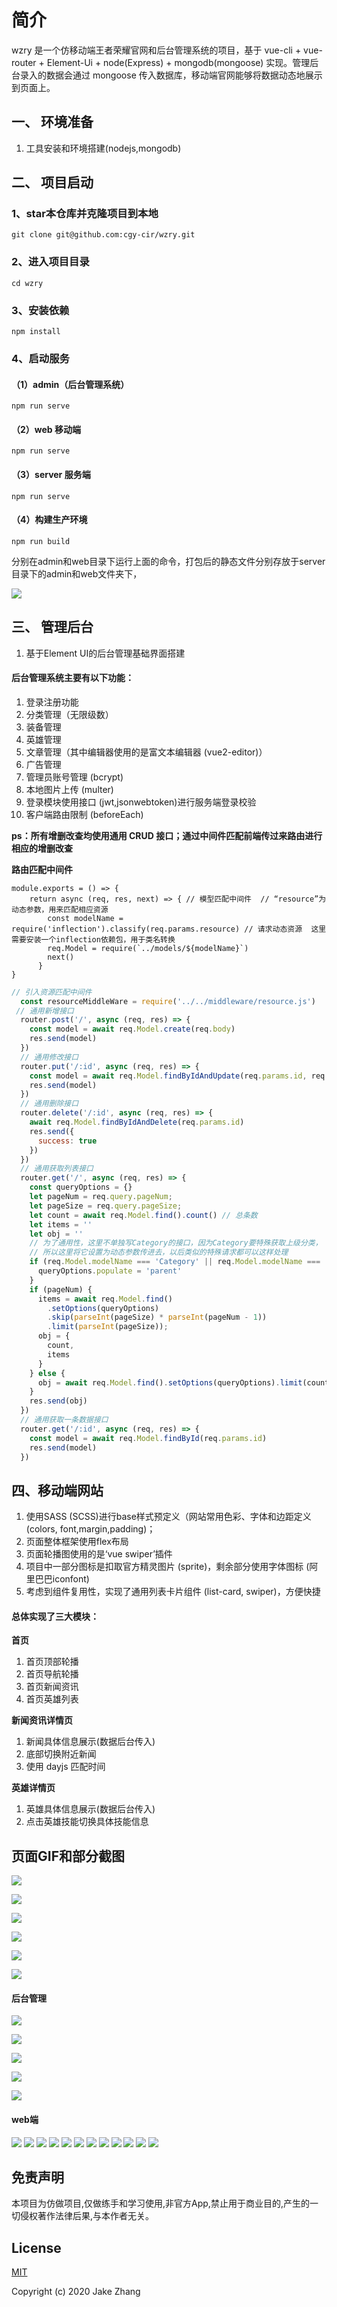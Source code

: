 # 简介
wzry 是一个仿移动端王者荣耀官网和后台管理系统的项目，基于 vue-cli + vue-router + Element-Ui + node(Express) + mongodb(mongoose) 实现。管理后台录入的数据会通过 mongoose 传入数据库，移动端官网能够将数据动态地展示到页面上。

## 一、 环境准备
1. 工具安装和环境搭建(nodejs,mongodb)

## 二、 项目启动
### 1、star本仓库并克隆项目到本地

```
git clone git@github.com:cgy-cir/wzry.git
```

### 2、进入项目目录

```
cd wzry
```

### 3、安装依赖

```
npm install
```

### 4、启动服务

#### （1）admin（后台管理系统）

```
npm run serve
```
#### （2）web 移动端
```
npm run serve
```
#### （3）server 服务端
```
npm run serve
```
#### （4）构建生产环境
```
npm run build
```
分别在admin和web目录下运行上面的命令，打包后的静态文件分别存放于server目录下的admin和web文件夹下，

![](https://user-gold-cdn.xitu.io/2020/5/28/17259c11896ebea3?w=357&h=609&f=png&s=25836)


## 三、 管理后台
1. 基于Element UI的后台管理基础界面搭建
#### 后台管理系统主要有以下功能：
1. 登录注册功能
1. 分类管理（无限级数）
1. 装备管理
1. 英雄管理
1. 文章管理（其中编辑器使用的是富文本编辑器 (vue2-editor)）
1. 广告管理
1. 管理员账号管理 (bcrypt)
1. 本地图片上传 (multer)
1. 登录模块使用接口 (jwt,jsonwebtoken)进行服务端登录校验
1. 客户端路由限制 (beforeEach)


**ps：所有增删改查均使用通用 CRUD 接口；通过中间件匹配前端传过来路由进行相应的增删改查**


**路由匹配中间件**
```
module.exports = () => { 
    return async (req, res, next) => { // 模型匹配中间件  // “resource”为动态参数，用来匹配相应资源
        const modelName = require('inflection').classify(req.params.resource) // 请求动态资源  这里需要安装一个inflection依赖包，用于类名转换
        req.Model = require(`../models/${modelName}`)
        next()
      }
}
```
```js
// 引入资源匹配中间件
  const resourceMiddleWare = require('../../middleware/resource.js')
 // 通用新增接口
  router.post('/', async (req, res) => {
    const model = await req.Model.create(req.body)
    res.send(model)
  })
  // 通用修改接口
  router.put('/:id', async (req, res) => {
    const model = await req.Model.findByIdAndUpdate(req.params.id, req.body)
    res.send(model)
  })
  // 通用删除接口
  router.delete('/:id', async (req, res) => {
    await req.Model.findByIdAndDelete(req.params.id)
    res.send({
      success: true
    })
  })
  // 通用获取列表接口
  router.get('/', async (req, res) => {
    const queryOptions = {}
    let pageNum = req.query.pageNum;
    let pageSize = req.query.pageSize;
    let count = await req.Model.find().count() // 总条数
    let items = ''
    let obj = ''
    // 为了通用性，这里不单独写Category的接口，因为Category要特殊获取上级分类，
    // 所以这里将它设置为动态参数传进去，以后类似的特殊请求都可以这样处理
    if (req.Model.modelName === 'Category' || req.Model.modelName === 'Model') {
      queryOptions.populate = 'parent'
    }
    if (pageNum) {
      items = await req.Model.find()
        .setOptions(queryOptions)
        .skip(parseInt(pageSize) * parseInt(pageNum - 1))
        .limit(parseInt(pageSize));
      obj = {
        count,
        items
      }
    } else {
      obj = await req.Model.find().setOptions(queryOptions).limit(count)
    }
    res.send(obj)
  })
  // 通用获取一条数据接口
  router.get('/:id', async (req, res) => {
    const model = await req.Model.findById(req.params.id)
    res.send(model)
  })

```



## 四、移动端网站

1. 使用SASS (SCSS)进行base样式预定义（网站常用色彩、字体和边距定义 (colors, font,margin,padding)；
1. 页面整体框架使用flex布局
1. 页面轮播图使用的是‘vue swiper’插件
1. 项目中一部分图标是扣取官方精灵图片 (sprite)，剩余部分使用字体图标 (阿里巴巴iconfont)
1. 考虑到组件复用性，实现了通用列表卡片组件 (list-card, swiper)，方便快捷

#### 总体实现了三大模块：
**首页**
1. 首页顶部轮播
1. 首页导航轮播
1. 首页新闻资讯
1. 首页英雄列表


**新闻资讯详情页**
1. 新闻具体信息展示(数据后台传入)
2. 底部切换附近新闻
3. 使用 dayjs 匹配时间

**英雄详情页**
1. 英雄具体信息展示(数据后台传入)
2. 点击英雄技能切换具体技能信息

## 页面GIF和部分截图
![](https://user-gold-cdn.xitu.io/2020/5/28/17259757827e697d?w=398&h=707&f=gif&s=4134118)



![](https://user-gold-cdn.xitu.io/2020/5/28/1725985c1145159a?w=398&h=707&f=gif&s=4164999)

![](https://user-gold-cdn.xitu.io/2020/5/28/172597ca420d3592?w=398&h=707&f=gif&s=3631507)

![](https://user-gold-cdn.xitu.io/2020/5/28/17259810b481b8d6?w=398&h=707&f=gif&s=3335867)

![](https://user-gold-cdn.xitu.io/2020/5/28/17259aa27b8376c2?w=1893&h=837&f=gif&s=4270188)





![](https://user-gold-cdn.xitu.io/2020/5/28/17259b0ef42fdec0?w=1893&h=879&f=gif&s=2046522)

#### 后台管理
![](https://user-gold-cdn.xitu.io/2020/5/28/1725994d18ac2079?w=1910&h=899&f=png&s=92563)

![](https://user-gold-cdn.xitu.io/2020/5/28/172599cf658718da?w=1920&h=1062&f=png&s=237768)


![](https://user-gold-cdn.xitu.io/2020/5/28/17259b3459677903?w=1896&h=893&f=png&s=91931)


![](https://user-gold-cdn.xitu.io/2020/5/28/17259b560dfa76db?w=1899&h=909&f=png&s=241999)

![](https://user-gold-cdn.xitu.io/2020/5/28/17259b7436a2b11d?w=1902&h=903&f=png&s=387833)

#### web端
![](https://user-gold-cdn.xitu.io/2020/3/3/1709c8e652a2817a?w=429&h=762&f=png&s=253151)
![](https://user-gold-cdn.xitu.io/2020/3/3/1709c8f34ae800f1?w=431&h=761&f=png&s=239362)
![](https://user-gold-cdn.xitu.io/2020/3/4/170a121c536f5006?w=428&h=760&f=png&s=449801)
![](https://user-gold-cdn.xitu.io/2020/3/3/1709c963bf587437?w=428&h=765&f=png&s=393922)
![](https://user-gold-cdn.xitu.io/2020/3/3/1709c902d5e38520?w=426&h=755&f=png&s=313654)
![](https://user-gold-cdn.xitu.io/2020/3/3/1709c91212479b4a?w=426&h=761&f=png&s=640268)
![](https://user-gold-cdn.xitu.io/2020/3/3/1709c944e57597ac?w=430&h=766&f=png&s=270453)
![](https://user-gold-cdn.xitu.io/2020/3/3/1709c93d5365a421?w=434&h=764&f=png&s=170273)
![](https://user-gold-cdn.xitu.io/2020/3/3/1709c91f50055982?w=428&h=757&f=png&s=243510)
![](https://user-gold-cdn.xitu.io/2020/3/3/1709c9291c3a2e81?w=426&h=757&f=png&s=533855)
![](https://user-gold-cdn.xitu.io/2020/3/3/1709c96dfc101ee8?w=430&h=762&f=png&s=198204) 
![](https://user-gold-cdn.xitu.io/2020/3/3/1709c982c58670c2?w=431&h=762&f=png&s=47140)


## 免责声明
本项目为仿做项目,仅做练手和学习使用,非官方App,禁止用于商业目的,产生的一切侵权著作法律后果,与本作者无关。

## License

[MIT](https://github.com/cgy-cir/wzry/LICENSE)

Copyright (c) 2020 Jake Zhang
